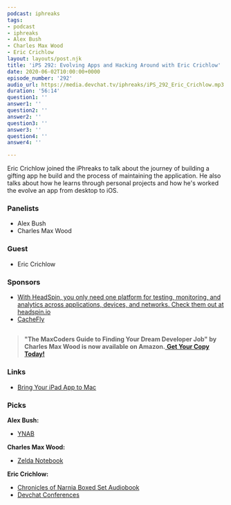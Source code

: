 ```yaml
---
podcast: iphreaks
tags:
- podcast
- iphreaks
- Alex Bush
- Charles Max Wood
- Eric Crichlow
layout: layouts/post.njk
title: 'iPS 292: Evolving Apps and Hacking Around with Eric Crichlow'
date: 2020-06-02T10:00:00+0000
episode_number: '292'
audio_url: https://media.devchat.tv/iphreaks/iPS_292_Eric_Crichlow.mp3
duration: '56:14'
question1: ''
answer1: ''
question2: ''
answer2: ''
question3: ''
answer3: ''
question4: ''
answer4: ''

---
```

Eric Crichlow joined the iPhreaks to talk about the journey of building a gifting app he build and the process of maintaining the application. He also talks about how he learns through personal projects and how he's worked the evolve an app from desktop to iOS.

### **Panelists**

* Alex Bush
* Charles Max Wood

### **Guest**

* Eric Crichlow

### **Sponsors**

* [With HeadSpin, you only need one platform for testing, monitoring, and analytics across applications, devices, and networks. Check them out at headspin.io](https://www.headspin.io/?utm_source=iphreaks&utm_medium=podcast&utm_campaign=brand_awareness)
* [CacheFly](https://www.cachefly.com/)

## 

> **"The MaxCoders Guide to Finding Your Dream Developer Job" by Charles Max Wood is now available on Amazon.**[ **Get Your Copy Today!**](https://www.amazon.com/gp/product/B081MBL5C9/ref=as_li_ss_tl?ie=UTF8&linkCode=sl1&tag=devchattv-20&linkId=9d61363241636e2546ef46abba198746&language=en_US)

### **Links**

* [Bring Your iPad App to Mac](https://developer.apple.com/mac-catalyst/)

### **Picks**

**Alex Bush:**

* [YNAB](https://ynab.com/referral/?ref=LZusd9jJXaouIkAS&utm_source=customer_referral)

**Charles Max Wood:**

* [Zelda Notebook](https://amzn.to/2IDoa08)

**Eric Crichlow:**

* [Chronicles of Narnia Boxed Set Audiobook](https://amzn.to/2VJKDQO)
* [Devchat Conferences](https://devchat.tv/conferences)